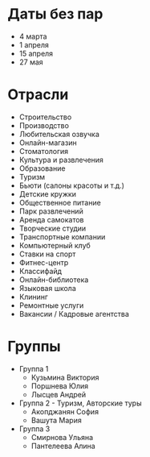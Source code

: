 # Даты без пар

* 4 марта
* 1 апреля
* 15 апреля
* 27 мая

# Отрасли

* Строительство
* Производство
* Любительская озвучка
* Онлайн-магазин
* Стоматология
* Культура и развлечения
* Образование
* Туризм
* Бьюти (салоны красоты и т.д.)
* Детские кружки
* Общественное питание
* Парк развлечений
* Аренда самокатов
* Творческие студии
* Транспортные компании
* Компьютерный клуб
* Ставки на спорт
* Фитнес-центр
* Классифайд
* Онлайн-библиотека
* Языковая школа
* Клининг
* Ремонтные услуги
* Вакансии / Кадровые агентства

# Группы

* Группа 1
    * Кузьмина Виктория
    * Поршнева Юлия
    * Лысцев Андрей
* Группа 2 - Туризм, Авторские туры
    * Акопджанян София
    * Вашута Мария
* Группа 3
    * Смирнова Ульяна
    * Пантелеева Алина

